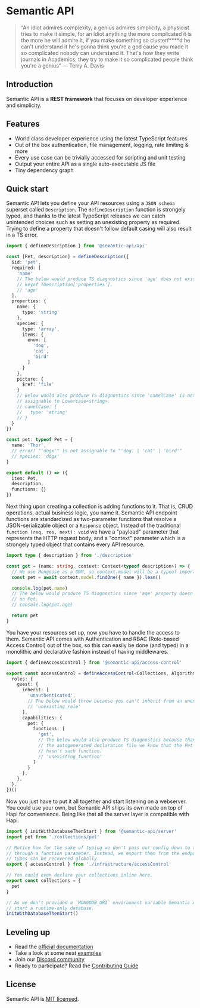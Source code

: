 # Semantic API
> “An idiot admires complexity, a genius admires simplicity, a physicist tries to make it simple, for an idiot anything the more complicated it is the more he will admire it, if you make something so clusterf****d he can't understand it he's gonna think you're a god cause you made it so complicated nobody can understand it. That's how they write journals in Academics, they try to make it so complicated people think you're a genius” — Terry A. Davis

## Introduction

Semantic API is a **REST framework** that focuses on developer experience and simplicity.

<!-- The following is an excerpt from O'Reilly's book [RESTful Web Services](https://www.oreilly.com/library/view/restful-web-services/9780596529260/ch04.html): -->

<!-- >A resource is anything that's important enough to be referenced as a thing in itself. If your users might "want to create a hyperlink to it, make or refute assertions about it, retrieve or cache a representation of it, include all or part of it by reference into another representation, anotate it, or perform other operations on it", then you should make it a resource. […] A resource may be a physical object like an apple, or an abstract concept like courage […] -->

<!-- In semantic-api the "physical objects" are referred as "collections" and are always things that are stored on databases, whereas the "abstract concepts" are groups of endpoints that execute logic on a certain context called "algorithms". -->


## Features

- World class developer experience using the latest TypeScript features
- Out of the box authentication, file management, logging, rate limiting & more
- Every use case can be trivially accessed for scripting and unit testing
- Output your entire API as a single auto-executable JS file
- Tiny dependency graph


## Quick start

Semantic API lets you define your API resources using a `JSON schema` superset called `Description`. The `defineDescription` function is strongely typed, and thanks to the latest TypeScript releases we can catch unintended choices such as setting an unexisting property as required. Trying to define a property that doesn't follow default casing will also result in a TS error.

```typescript
import { defineDescription } from '@semantic-api/api'

const [Pet, description] = defineDescription({
  $id: 'pet',
  required: [
    'name'
    // The below would produce TS diagnostics since 'age' does not exist on
    // keyof TDescription['properties'].
    // 'age'
  ],
  properties: {
    name: {
      type: 'string'
    },
    species: {
      type: 'array',
      items: {
        enum: [
          'dog',
          'cat',
          'bird'
        ]
      }
    },
    picture: {
      $ref: 'file'
    }
    // Below would also produce TS diagnostics since 'camelCase' is not
    // assignable to Lowercase<string>.
    // camelCase: {
    //   type: 'string'
    // }
  }
})

const pet: typeof Pet = {
  name: 'Thor',
  // error! "'dogx'" is not assignable to "'dog' | 'cat' | 'bird'"
  // species: 'dogx'
}

export default () => ({
  item: Pet,
  description,
  functions: {}
})
```

Next thing upon creating a collection is adding functions to it. That is, CRUD operations, actual business logic, you name it. Semantic API endpoint functions are standardized as two-parameter functions that resolve a JSON-serializable object or a `Response` object. Instead of the traditional `function (req, res, next): void` we have a "payload" parameter that represents the HTTP request body, and a "context" parameter which is a strongely typed object that contains every API resource.

```typescript
import type { description } from './description'

const get = (name: string, context: Context<typeof description>) => {
  // We use Mongoose as a ODM, so context.model will be a typeof import('mongoose').Model<T>.
  const pet = await context.model.findOne({ name }).lean()

  console.log(pet.name)
  // The below would produce TS diagnostics since 'age' property doesn't exist
  // on Pet.
  // console.log(pet.age)

  return pet
}
```

You have your resources set up, now you have to handle the access to them. Semantic API comes with Authentication and RBAC (Role-based Access Control) out of the box, so this can easily be done (and typed) in a monolithic and declarative fashion instead of having middlewares.

```typescript
import { defineAccessControl } from '@semantic-api/access-control'

export const accessControl = defineAccessControl<Collections, Algorithms>()({
  roles: {
    guest: {
      inherit: [
        'unauthenticated',
        // The below would throw because you can't inherit from an unexisting role.
        // 'unexisting_role'
      ],
      capabilities: {
        pet: {
          functions: [
            'get',
            // The below would also produce TS diagnostics because thanks to
            // the autogenerated declaration file we know that the Pet collection
            // hasn't such function.
            // 'unexisting_function'
          ]
        }
      },
    },
  },
})()
```

Now you just have to put it all together and start listening on a webserver. You could use your own, but Semantic API ships its own made on top of Hapi for convenience. Being like that all the server layer is compatible with Hapi.

```typescript
import { initWithDatabaseThenStart } from '@semantic-api/server'
import pet from './collections/pet'

// Motice how for the sake of typing we don't pass our config down to the API
// through a function parameter. Instead, we export them from the endpoint so the
// types can be recovered globally.
export { accessControl } from './infrastructure/accessControl'

// You could even declare your collections inline here.
export const collections = {
  pet
}

// As we don't provided a `MONGODB_URI` environment variable Semantic API will
// start a runtime-only database.
initWithDatabaseThenStart()
```

## Leveling up

- Read the [official documentation](https://semantic-api.github.io/docs/)
- Take a look at some neat [examples](https://github.com/ringeringeraja/semantic-api/tree/master/examples)
- Join our [Discord community]()
- Ready to participate? Read the [Contributing Guide](https://github.com/ringeringeraja/semantic-api/tree/master/CONTRIBUTING.md)

## License

Semantic API is [MIT licensed](https://github.com/ringeringeraja/semantic-api/tree/master/LICENSE).
